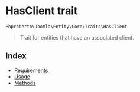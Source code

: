 # HasClient trait

`Phproberto\Joomla\Entity\Core\Traits\HasClient`

> Trait for entities that have an associated client.

## Index  

* [Requirements](#requirements)
* [Usage](#usage)
* [Methods](#methods)
